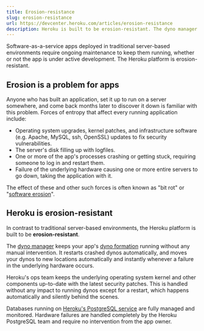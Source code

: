 ```yaml
---
title: Erosion-resistance
slug: erosion-resistance
url: https://devcenter.heroku.com/articles/erosion-resistance
description: Heroku is built to be erosion-resistant. The dyno manager keeps dynos running, and ops teams keep the underlying operating system kernel up-to-date.
---
```


Software-as-a-service apps deployed in traditional server-based environments require ongoing maintenance to keep them running, whether or not the app is under active development.  The Heroku platform is erosion-resistant.

## Erosion is a problem for apps

Anyone who has built an application, set it up to run on a server somewhere, and come back months later to discover it down is familiar with this problem.  Forces of entropy that affect every running application include:

* Operating system upgrades, kernel patches, and infrastructure software (e.g. Apache, MySQL, ssh, OpenSSL) updates to fix security vulnerabilities.
* The server's disk filling up with logfiles.
* One or more of the app's processes crashing or getting stuck, requiring someone to log in and restart them.
* Failure of the underlying hardware causing one or more entire servers to go down, taking the application with it.

The effect of these and other such forces is often known as "bit rot" or "[software erosion](http://en.wikipedia.org/wiki/Software_erosion)".

## Heroku is erosion-resistant

In contrast to traditional server-based environments, the Heroku platform is built to be **erosion-resistant**.

The [dyno manager](dynos#the-dyno-manager) keeps your app's [dyno formation](scaling#dyno-formation) running without any manual intervention.  It restarts crashed dynos automatically, and moves your dynos to new locations automatically and instantly whenever a failure in the underlying hardware occurs.

Heroku's ops team keeps the underlying operating system kernel and other components up-to-date with the latest security patches.  This is handled without any impact to running dynos except for a restart, which happens automatically and silently behind the scenes.

Databases running on [Heroku's PostgreSQL service](http://devcenter.heroku.com/articles/heroku-postgresql) are fully managed and monitored.  Hardware failures are handled completely by the Heroku PostgreSQL team and require no intervention from the app owner.